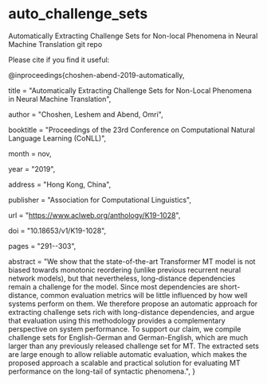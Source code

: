 # auto_challenge_sets
Automatically Extracting Challenge Sets for Non-local Phenomena in Neural Machine Translation git repo

Please cite if you find it useful:

@inproceedings{choshen-abend-2019-automatically,

title = "Automatically Extracting Challenge Sets for Non-Local Phenomena in Neural Machine Translation",

author = "Choshen, Leshem  and
  Abend, Omri",

booktitle = "Proceedings of the 23rd Conference on Computational Natural Language Learning (CoNLL)",

month = nov,

year = "2019",

address = "Hong Kong, China",

publisher = "Association for Computational Linguistics",

url = "https://www.aclweb.org/anthology/K19-1028",

doi = "10.18653/v1/K19-1028",

pages = "291--303",

abstract = "We show that the state-of-the-art Transformer MT model is not biased towards monotonic reordering (unlike previous recurrent neural network models), but that nevertheless, long-distance dependencies remain a challenge for the model. Since most dependencies are short-distance, common evaluation metrics will be little influenced by how well systems perform on them. We therefore propose an automatic approach for extracting challenge sets rich with long-distance dependencies, and argue that evaluation using this methodology provides a complementary perspective on system performance. To support our claim, we compile challenge sets for English-German and German-English, which are much larger than any previously released challenge set for MT. The extracted sets are large enough to allow reliable automatic evaluation, which makes the proposed approach a scalable and practical solution for evaluating MT performance on the long-tail of syntactic phenomena.",
}
